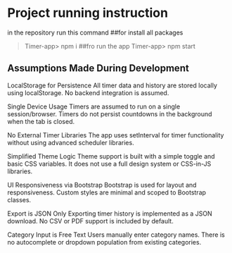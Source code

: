 # Project running instruction
in the repository run this command
##for install all packages
  >Timer-app> npm i
##fro run the app
  >Timer-app> npm start

## Assumptions Made During Development
LocalStorage for Persistence
All timer data and history are stored locally using localStorage. No backend integration is assumed.

Single Device Usage
Timers are assumed to run on a single session/browser. Timers do not persist countdowns in the background when the tab is closed.

No External Timer Libraries
The app uses setInterval for timer functionality without using advanced scheduler libraries.

Simplified Theme Logic
Theme support is built with a simple toggle and basic CSS variables. It does not use a full design system or CSS-in-JS libraries.

UI Responsiveness via Bootstrap
Bootstrap is used for layout and responsiveness. Custom styles are minimal and scoped to Bootstrap classes.

Export is JSON Only
Exporting timer history is implemented as a JSON download. No CSV or PDF support is included by default.

Category Input is Free Text
Users manually enter category names. There is no autocomplete or dropdown population from existing categories.
